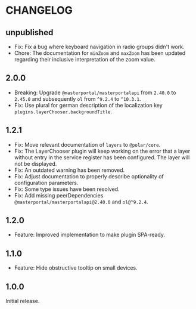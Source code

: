 # CHANGELOG

## unpublished

- Fix: Fix a bug where keyboard navigation in radio groups didn't work.
- Chore: The documentation for `minZoom` and `maxZoom` has been updated regarding their inclusive interpretation of the zoom value.

## 2.0.0

- Breaking: Upgrade `@masterportal/masterportalapi` from `2.40.0` to `2.45.0` and subsequently `ol` from `^9.2.4` to `^10.3.1`.
- Fix: Use plural for german description of the localization key `plugins.layerChooser.backgroundTitle`.

## 1.2.1

- Fix: Move relevant documentation of `layers` to `@polar/core`.
- Fix: The LayerChooser plugin will keep working on the error that a layer without entry in the service register has been configured. The layer will not be displayed.
- Fix: An outdated warning has been removed.
- Fix: Adjust documentation to properly describe optionality of configuration parameters.
- Fix: Some type issues have been resolved.
- Fix: Add missing peerDependencies `@masterportal/masterportalapi@2.40.0` and `ol@^9.2.4`.

## 1.2.0

- Feature: Improved implementation to make plugin SPA-ready.

## 1.1.0

- Feature: Hide obstructive tooltip on small devices.

## 1.0.0

Initial release.
